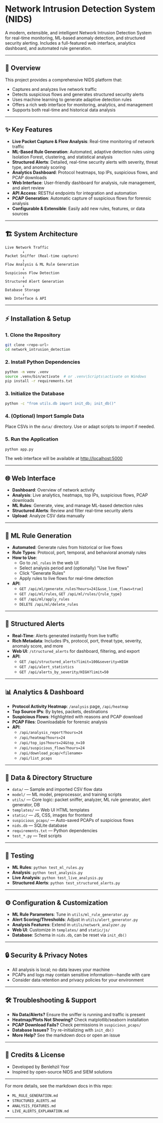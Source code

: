 # Network Intrusion Detection System (NIDS)

A modern, extensible, and intelligent Network Intrusion Detection System for real-time monitoring, ML-based anomaly detection, and structured security alerting. Includes a full-featured web interface, analytics dashboard, and automated rule generation.

---

## 🚀 Overview

This project provides a comprehensive NIDS platform that:
- Captures and analyzes live network traffic
- Detects suspicious flows and generates structured security alerts
- Uses machine learning to generate adaptive detection rules
- Offers a rich web interface for monitoring, analytics, and management
- Supports both real-time and historical data analysis

---

## ✨ Key Features

- **Live Packet Capture & Flow Analysis**: Real-time monitoring of network traffic
- **ML-Based Rule Generation**: Automated, adaptive detection rules using Isolation Forest, clustering, and statistical analysis
- **Structured Alerts**: Detailed, real-time security alerts with severity, threat type, and anomaly scoring
- **Analytics Dashboard**: Protocol heatmaps, top IPs, suspicious flows, and PCAP downloads
- **Web Interface**: User-friendly dashboard for analysis, rule management, and alert review
- **API Access**: RESTful endpoints for integration and automation
- **PCAP Generation**: Automatic capture of suspicious flows for forensic analysis
- **Configurable & Extensible**: Easily add new rules, features, or data sources

---

## 🏗️ System Architecture

```
Live Network Traffic
        ↓
Packet Sniffer (Real-time capture)
        ↓
Flow Analysis & ML Rule Generation
        ↓
Suspicious Flow Detection
        ↓
Structured Alert Generation
        ↓
Database Storage
        ↓
Web Interface & API
```

---

## ⚡ Installation & Setup

### 1. Clone the Repository
```bash
git clone <repo-url>
cd network_intrusion_detection
```

### 2. Install Python Dependencies
```bash
python -m venv .venv
source .venv/bin/activate  # or .venv\Scripts\activate on Windows
pip install -r requirements.txt
```

### 3. Initialize the Database
```bash
python -c "from utils.db import init_db; init_db()"
```

### 4. (Optional) Import Sample Data
Place CSVs in the `data/` directory. Use or adapt scripts to import if needed.

### 5. Run the Application
```bash
python app.py
```
The web interface will be available at [http://localhost:5000](http://localhost:5000)

---

## 🌐 Web Interface

- **Dashboard**: Overview of network activity
- **Analysis**: Live analytics, heatmaps, top IPs, suspicious flows, PCAP downloads
- **ML Rules**: Generate, view, and manage ML-based detection rules
- **Structured Alerts**: Review and filter real-time security alerts
- **Upload**: Analyze CSV data manually

---

## 🧠 ML Rule Generation

- **Automated**: Generate rules from historical or live flows
- **Rule Types**: Protocol, port, temporal, and behavioral anomaly rules
- **How to Use**:
  - Go to `/ml_rules` in the web UI
  - Select analysis period and (optionally) "Use live flows"
  - Click "Generate Rules"
  - Apply rules to live flows for real-time detection
- **API**:
  - `GET /api/ml/generate_rules?hours=24[&use_live_flows=true]`
  - `GET /api/ml/rules`, `GET /api/ml/rules/{rule_type}`
  - `GET /api/ml/apply_rules`
  - `DELETE /api/ml/delete_rules`

---

## 🚨 Structured Alerts

- **Real-Time**: Alerts generated instantly from live traffic
- **Rich Metadata**: Includes IPs, protocol, port, threat type, severity, anomaly score, and more
- **Web UI**: `/structured_alerts` for dashboard, filtering, and export
- **API**:
  - `GET /api/structured_alerts?limit=100&severity=HIGH`
  - `GET /api/alert_statistics`
  - `GET /api/alerts_by_severity/HIGH?limit=50`

---

## 📊 Analytics & Dashboard

- **Protocol Activity Heatmap**: `/analysis` page, `/api/heatmap`
- **Top Source IPs**: By bytes, packets, destinations
- **Suspicious Flows**: Highlighted with reasons and PCAP download
- **PCAP Files**: Downloadable for forensic analysis
- **API**:
  - `/api/analysis_report?hours=24`
  - `/api/heatmap?hours=24`
  - `/api/top_ips?hours=24&top_n=10`
  - `/api/suspicious_flows?hours=24`
  - `/api/download_pcap/<filename>`
  - `/api/list_pcaps`

---

## 📁 Data & Directory Structure

- `data/` — Sample and imported CSV flow data
- `model/` — ML model, preprocessor, and training scripts
- `utils/` — Core logic: packet sniffer, analyzer, ML rule generator, alert generator, DB
- `templates/` — Web UI HTML templates
- `static/` — JS, CSS, images for frontend
- `suspicious_pcaps/` — Auto-saved PCAPs of suspicious flows
- `nids.db` — SQLite database
- `requirements.txt` — Python dependencies
- `test_*.py` — Test scripts

---

## 🧪 Testing

- **ML Rules**: `python test_ml_rules.py`
- **Analysis**: `python test_analysis.py`
- **Live Analysis**: `python test_live_analysis.py`
- **Structured Alerts**: `python test_structured_alerts.py`

---

## ⚙️ Configuration & Customization

- **ML Rule Parameters**: Tune in `utils/ml_rule_generator.py`
- **Alert Scoring/Thresholds**: Adjust in `utils/alert_generator.py`
- **Analysis Features**: Extend in `utils/network_analyzer.py`
- **Web UI**: Customize in `templates/` and `static/js/`
- **Database**: Schema in `nids.db`, can be reset via `init_db()`

---

## 🔒 Security & Privacy Notes

- All analysis is local; no data leaves your machine
- PCAPs and logs may contain sensitive information—handle with care
- Consider data retention and privacy policies for your environment

---

## 🛠️ Troubleshooting & Support

- **No Data/Alerts?** Ensure the sniffer is running and traffic is present
- **Heatmap/Plots Not Showing?** Check matplotlib/seaborn installation
- **PCAP Download Fails?** Check permissions in `suspicious_pcaps/`
- **Database Issues?** Try re-initializing with `init_db()`
- **More Help?** See the markdown docs or open an issue

---

## 📜 Credits & License

- Developed by Benlehzil Yosr
- Inspired by open-source NIDS and SIEM solutions
  

---

For more details, see the markdown docs in this repo:
- `ML_RULE_GENERATION.md`
- `STRUCTURED_ALERTS.md`
- `ANALYSIS_FEATURES.md`
- `LIVE_ALERTS_EXPLANATION.md`

--- 
